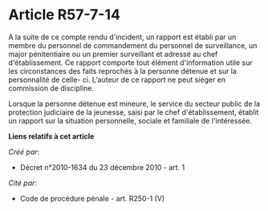 # Article R57-7-14

A la suite de ce compte rendu d'incident, un rapport est établi par un membre du personnel de commandement du personnel de
surveillance, un major pénitentiaire ou un premier surveillant et adressé au chef d'établissement. Ce rapport comporte tout
élément d'information utile sur les circonstances des faits reprochés à la personne détenue et sur la personnalité de celle-
ci. L'auteur de ce rapport ne peut siéger en commission de discipline. 

Lorsque la personne détenue est mineure, le service du secteur public de la protection judiciaire de la jeunesse, saisi par
le chef d'établissement, établit un rapport sur la situation personnelle, sociale et familiale de l'intéressée.

**Liens relatifs à cet article**

_Créé par_:

  - Décret n°2010-1634 du 23 décembre 2010 - art. 1

_Cité par_:

  - Code de procédure pénale - art. R250-1 (V)
